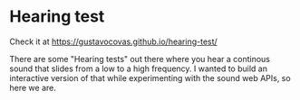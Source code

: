 # Hearing test

Check it at https://gustavocovas.github.io/hearing-test/

There are some "Hearing tests" out there where you hear a continous sound
that slides from a low to a high frequency. I wanted to build an
interactive version of that while experimenting with the sound web APIs,
so here we are.
